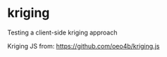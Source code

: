 # kriging
Testing a client-side kriging approach

Kriging JS from: https://github.com/oeo4b/kriging.js
